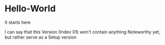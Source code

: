 # Hello-World
It starts here

I can say that this Version (Indev 01) won't contain anything Noteworthy yet, but rather serve as a Setup version
